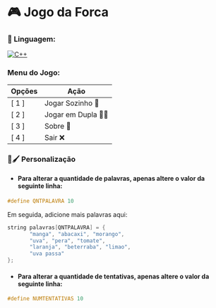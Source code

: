 # 🎮 Jogo da Forca
 
### 🚀 Linguagem: 
[![C++](https://img.shields.io/badge/-C++-0E0E0F?style=flat&logo=C++)](https://github.com/LucasLima337)


### Menu do Jogo:
Opções   | Ação
--------- | ------
[ 1 ] | Jogar Sozinho 👦
[ 2 ] | Jogar em Dupla 👦👩
[ 3 ] | Sobre 📖
[ 4 ] | Sair ❌


### 🎨🖌 Personalização
* #### Para alterar a quantidade de palavras, apenas altere o valor da seguinte linha:
```c++
#define QNTPALAVRA 10
```
Em seguida, adicione mais palavras aqui:
 ```c++
 string palavras[QNTPALAVRA] = {
        "manga", "abacaxi", "morango",
        "uva", "pera", "tomate", 
        "laranja", "beterraba", "limao",
        "uva passa"
 };
 ```
 * #### Para alterar a quantidade de tentativas, apenas altere o valor da seguinte linha:
 ```c++
 #define NUMTENTATIVAS 10
 ```
